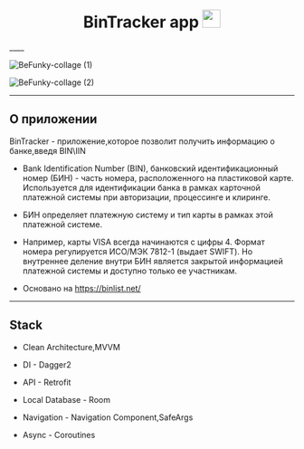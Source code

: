 
<h1 align="center">BinTracker app </a> 
<img src="https://github.com/blackcater/blackcater/raw/main/images/Hi.gif" height="32"/></h1>
____

![BeFunky-collage (1)](https://user-images.githubusercontent.com/104917599/210256847-63df4927-6c6a-4701-885a-96479963b5d8.jpg)

![BeFunky-collage (2)](https://user-images.githubusercontent.com/104917599/210255190-53f2dcb2-fcb9-43e4-82ca-74354df1b816.jpg)
____
## О приложении

BinTracker - приложение,которое позволит получить информацию о банке,введя BIN\IIN

* Bank Identification Number (BIN), банковский идентификационный номер (БИН) - часть номера, расположенного на пластиковой карте. Используется для идентификации банка в рамках карточной платежной системы при авторизации, процессинге и клиринге.

*  БИН определяет платежную систему и тип карты в рамках этой платежной системе.

* Например, карты VISA всегда начинаются с цифры 4. Формат номера регулируется ИСО/МЭК 7812-1 (выдает SWIFT). Но внутреннее деление внутри БИН является закрытой информацией платежной системы и доступно только ее участникам.

* Основано на https://binlist.net/
____
## Stack

* Clean Architecture,MVVM

* DI - Dagger2

* API - Retrofit

* Local Database - Room

* Navigation - Navigation Component,SafeArgs

* Async - Coroutines
